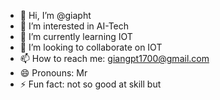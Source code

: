 - 👋 Hi, I’m @giapht
- 👀 I’m interested in AI-Tech
- 🌱 I’m currently learning IOT
- 💞️ I’m looking to collaborate on IOT
- 📫 How to reach me: giangpt1700@gmail.com
- 😄 Pronouns: Mr
- ⚡ Fun fact: not so good at skill but 

<!---
giapht/giapht is a ✨ special ✨ repository because its `README.md` (this file) appears on your GitHub profile.
You can click the Preview link to take a look at your changes.
--->
